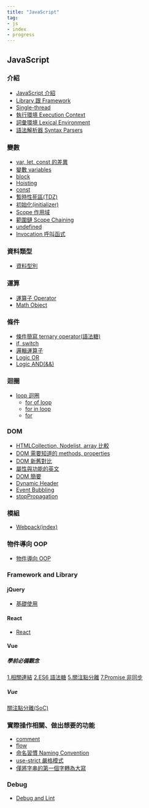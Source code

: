 ```yaml
---
title: "JavaScript"
tag: 
- js
- index
- progress
---
```

## JavaScript
### 介紹
- [JavaScript 介紹](JavaScript%20介紹.md)
- [Library 跟 Framework](Library%20跟%20Framework.md)
- [Single-thread](Single-thread.md)
- [執行環境 Execution Context](執行環境%20Execution%20Context.md)
- [詞彙環境 Lexical Environment](詞彙環境%20Lexical%20Environment.md)
- [語法解析器 Syntax Parsers](語法解析器%20Syntax%20Parsers.md)

### 變數
- [var, let, const 的差異](var,%20let,%20const%20的差異.md)
- [變數 variables](變數%20variables.md)
- [block](block.md)
- [Hoisting](Hoisting.md)
- [const](const.md)
- [暫時性死區(TDZ)](暫時性死區(TDZ).md)
- [初始化(initializer)](初始化(initializer).md)
- [Scope 作用域](Scope%20作用域.md)
- [範圍鏈 Scope Chaining](範圍鏈%20Scope%20Chaining.md)
- [undefined](undefined.md)
- [Invocation 呼叫函式](Invocation%20呼叫函式.md)

### 資料類型
- [資料型別](資料型別.md)

### 運算
- [運算子 Operator](運算子%20Operator.md)
- [Math Object](Math%20Object.md)
### 條件
- [條件簡寫 ternary operator(語法糖)](條件簡寫%20ternary%20operator(語法糖).md)
- [if, switch](if,%20switch.md)
- [邏輯運算子](邏輯運算子.md)
- [Logic OR](Logic%20OR.md)
- [Logic AND(&&)](Logic%20AND(&&).md)
### 迴圈
- [loop 迴圈](loop%20迴圈.md)
	- [for of loop](for%20of%20loop.md)
	- [for in loop](for%20in%20loop.md)
	- [for](for.md)



### DOM
- [HTMLCollection, Nodelist, array 比較](HTMLCollection,%20Nodelist,%20array%20比較.md)
- [DOM 需要知道的 methods, properties](DOM%20需要知道的%20methods,%20properties.md)
- [DOM 新舊對比](DOM%20新舊對比.md)
- [屬性與功能的英文](屬性與功能的英文.md)
- [DOM 簡要](DOM%20簡要.md)
- [Dynamic Header](Dynamic%20Header.md)
- [Event Bubbling](Event%20Bubbling.md)
- [stopPropagation](stopPropagation.md)

### 模組
- [Webpack(index)](Webpack(index).md)

### 物件導向 OOP
- [物件導向 OOP](物件導向%20OOP.md)

### Framework and Library
#### jQuery
- [基礎使用](基礎使用.md)
#### React
- [React](React.md)

#### Vue
##### 學前必備觀念
[1.相關連結](1.相關連結.md)
[2.ES6 語法糖](2.ES6%20語法糖.md)
[5.關注點分離](5.關注點分離.md)
[7.Promise 非同步](7.Promise%20非同步.md)

##### Vue
[關注點分離(SoC)](關注點分離(SoC).md)


### 實際操作相關、做出想要的功能
- [comment](comment.md)
- [flow](flow.md)
- [命名習慣 Naming Convention](命名習慣%20Naming%20Convention.md)
- [use-strict 嚴格模式](use-strict%20嚴格模式.md)
- [僅將字串的第一個字轉為大寫](僅將字串的第一個字轉為大寫.md)
### Debug
- [Debug and Lint](Debug%20and%20Lint.md)


